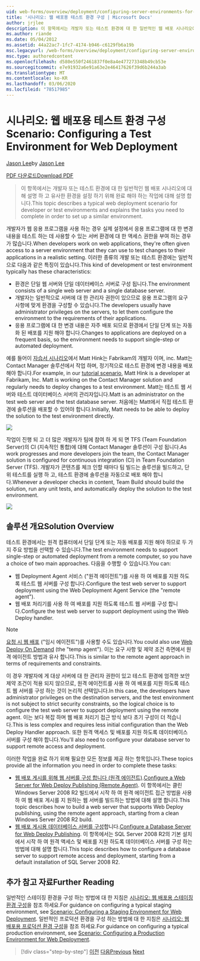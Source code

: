 ```yaml
---
uid: web-forms/overview/deployment/configuring-server-environments-for-web-deployment/scenario-configuring-a-test-environment-for-web-deployment
title: '시나리오: 웹 배포용 테스트 환경 구성 | Microsoft Docs'
author: jrjlee
description: 이 항목에서는 개발자 또는 테스트 환경에 대 한 일반적인 웹 배포 시나리오에 대해 설명 하 고 si를 설정 하기 위해 완료 해야 하는 작업을 설명 합니다.
ms.author: riande
ms.date: 05/04/2012
ms.assetid: 44a22ac7-1fc7-4174-b946-c6129fb6a19b
msc.legacyurl: /web-forms/overview/deployment/configuring-server-environments-for-web-deployment/scenario-configuring-a-test-environment-for-web-deployment
msc.type: authoredcontent
ms.openlocfilehash: d580e550f2461837f0e8a4e477273348b49cb53e
ms.sourcegitcommit: e7e91932a6e91a63e2e46417626f39d6b244a3ab
ms.translationtype: MT
ms.contentlocale: ko-KR
ms.lasthandoff: 03/06/2020
ms.locfileid: "78517985"
---
```

# <a name="scenario-configuring-a-test-environment-for-web-deployment"></a><span data-ttu-id="dc823-103">시나리오: 웹 배포용 테스트 환경 구성</span><span class="sxs-lookup"><span data-stu-id="dc823-103">Scenario: Configuring a Test Environment for Web Deployment</span></span>

<span data-ttu-id="dc823-104">[Jason Lee](https://github.com/jrjlee)</span><span class="sxs-lookup"><span data-stu-id="dc823-104">by [Jason Lee](https://github.com/jrjlee)</span></span>

[<span data-ttu-id="dc823-105">PDF 다운로드</span><span class="sxs-lookup"><span data-stu-id="dc823-105">Download PDF</span></span>](https://msdnshared.blob.core.windows.net/media/MSDNBlogsFS/prod.evol.blogs.msdn.com/CommunityServer.Blogs.Components.WeblogFiles/00/00/00/63/56/8130.DeployingWebAppsInEnterpriseScenarios.pdf)

> <span data-ttu-id="dc823-106">이 항목에서는 개발자 또는 테스트 환경에 대 한 일반적인 웹 배포 시나리오에 대해 설명 하 고 유사한 환경을 설정 하기 위해 완료 해야 하는 작업에 대해 설명 합니다.</span><span class="sxs-lookup"><span data-stu-id="dc823-106">This topic describes a typical web deployment scenario for developer or test environments and explains the tasks you need to complete in order to set up a similar environment.</span></span>

<span data-ttu-id="dc823-107">개발자가 웹 응용 프로그램을 사용 하는 경우 실제 설정에서 응용 프로그램에 대 한 변경 내용을 테스트 하는 데 사용할 수 있는 서버 환경에 대 한 액세스 권한을 부여 하는 경우가 많습니다.</span><span class="sxs-lookup"><span data-stu-id="dc823-107">When developers work on web applications, they're often given access to a server environment that they can use to test changes to their applications in a realistic setting.</span></span> <span data-ttu-id="dc823-108">이러한 종류의 개발 또는 테스트 환경에는 일반적으로 다음과 같은 특징이 있습니다.</span><span class="sxs-lookup"><span data-stu-id="dc823-108">This kind of development or test environment typically has these characteristics:</span></span>

- <span data-ttu-id="dc823-109">환경은 단일 웹 서버와 단일 데이터베이스 서버로 구성 됩니다.</span><span class="sxs-lookup"><span data-stu-id="dc823-109">The environment consists of a single web server and a single database server.</span></span>
- <span data-ttu-id="dc823-110">개발자는 일반적으로 서버에 대 한 관리자 권한이 있으므로 응용 프로그램의 요구 사항에 맞게 환경을 구성할 수 있습니다.</span><span class="sxs-lookup"><span data-stu-id="dc823-110">The developers usually have administrator privileges on the servers, to let them configure the environment to the requirements of their applications.</span></span>
- <span data-ttu-id="dc823-111">응용 프로그램에 대 한 변경 내용은 자주 배포 되므로 환경에서 단일 단계 또는 자동화 된 배포를 지원 해야 합니다.</span><span class="sxs-lookup"><span data-stu-id="dc823-111">Changes to applications are deployed on a frequent basis, so the environment needs to support single-step or automated deployment.</span></span>

<span data-ttu-id="dc823-112">예를 들어이 [자습서 시나리오](../deploying-web-applications-in-enterprise-scenarios/enterprise-web-deployment-scenario-overview.md)에서 Matt Hink는 Fabrikam의 개발자 이며, inc. Matt는 Contact Manager 솔루션에서 작업 하며, 정기적으로 테스트 환경에 변경 내용을 배포 해야 합니다.</span><span class="sxs-lookup"><span data-stu-id="dc823-112">For example, in our [tutorial scenario](../deploying-web-applications-in-enterprise-scenarios/enterprise-web-deployment-scenario-overview.md), Matt Hink is a developer at Fabrikam, Inc. Matt is working on the Contact Manager solution and regularly needs to deploy changes to a test environment.</span></span> <span data-ttu-id="dc823-113">Matt는 테스트 웹 서버와 테스트 데이터베이스 서버의 관리자입니다.</span><span class="sxs-lookup"><span data-stu-id="dc823-113">Matt is an administrator on the test web server and the test database server.</span></span> <span data-ttu-id="dc823-114">처음에는 Matt에서 직접 테스트 환경에 솔루션을 배포할 수 있어야 합니다.</span><span class="sxs-lookup"><span data-stu-id="dc823-114">Initially, Matt needs to be able to deploy the solution to the test environment directly.</span></span>

![](scenario-configuring-a-test-environment-for-web-deployment/_static/image1.png)

<span data-ttu-id="dc823-115">작업이 진행 되 고 더 많은 개발자가 팀에 참여 하 게 되 면 TFS (Team Foundation Server)의 CI (지속적인 통합)에 대해 Contact Manager 솔루션이 구성 됩니다.</span><span class="sxs-lookup"><span data-stu-id="dc823-115">As work progresses and more developers join the team, the Contact Manager solution is configured for continuous integration (CI) in Team Foundation Server (TFS).</span></span> <span data-ttu-id="dc823-116">개발자가 콘텐츠를 체크 인할 때마다 팀 빌드는 솔루션을 빌드하고, 단위 테스트를 실행 하 고, 테스트 환경에 솔루션을 자동으로 배포 해야 합니다.</span><span class="sxs-lookup"><span data-stu-id="dc823-116">Whenever a developer checks in content, Team Build should build the solution, run any unit tests, and automatically deploy the solution to the test environment.</span></span>

![](scenario-configuring-a-test-environment-for-web-deployment/_static/image2.png)

## <a name="solution-overview"></a><span data-ttu-id="dc823-117">솔루션 개요</span><span class="sxs-lookup"><span data-stu-id="dc823-117">Solution Overview</span></span>

<span data-ttu-id="dc823-118">테스트 환경에서는 원격 컴퓨터에서 단일 단계 또는 자동 배포를 지원 해야 하므로 두 가지 주요 방법을 선택할 수 있습니다.</span><span class="sxs-lookup"><span data-stu-id="dc823-118">The test environment needs to support single-step or automated deployment from a remote computer, so you have a choice of two main approaches.</span></span> <span data-ttu-id="dc823-119">다음을 수행할 수 있습니다.</span><span class="sxs-lookup"><span data-stu-id="dc823-119">You can:</span></span>

- <span data-ttu-id="dc823-120">웹 Deployment Agent 서비스 ("원격 에이전트")를 사용 하 여 배포를 지원 하도록 테스트 웹 서버를 구성 합니다.</span><span class="sxs-lookup"><span data-stu-id="dc823-120">Configure the test web server to support deployment using the Web Deployment Agent Service (the "remote agent").</span></span>
- <span data-ttu-id="dc823-121">웹 배포 처리기를 사용 하 여 배포를 지원 하도록 테스트 웹 서버를 구성 합니다.</span><span class="sxs-lookup"><span data-stu-id="dc823-121">Configure the test web server to support deployment using the Web Deploy handler.</span></span>

> [!NOTE]
> <span data-ttu-id="dc823-122">[요청 시 웹 배포](https://technet.microsoft.com/library/ee517345(WS.10).aspx) ("임시 에이전트")를 사용할 수도 있습니다.</span><span class="sxs-lookup"><span data-stu-id="dc823-122">You could also use [Web Deploy On Demand](https://technet.microsoft.com/library/ee517345(WS.10).aspx) (the "temp agent").</span></span> <span data-ttu-id="dc823-123">이는 요구 사항 및 제약 조건 측면에서 원격 에이전트 방법과 유사 합니다.</span><span class="sxs-lookup"><span data-stu-id="dc823-123">This is similar to the remote agent approach in terms of requirements and constraints.</span></span>

<span data-ttu-id="dc823-124">이 경우 개발자에 게 대상 서버에 대 한 관리자 권한이 있고 테스트 환경에 엄격한 보안 제약 조건이 적용 되지 않으므로, 원격 에이전트를 사용 하 여 배포를 지원 하도록 테스트 웹 서버를 구성 하는 것이 논리적 선택입니다.</span><span class="sxs-lookup"><span data-stu-id="dc823-124">In this case, the developers have administrator privileges on the destination servers, and the test environment is not subject to strict security constraints, so the logical choice is to configure the test web server to support deployment using the remote agent.</span></span> <span data-ttu-id="dc823-125">이는 보다 복잡 하며 웹 배포 처리기 접근 방식 보다 초기 구성이 더 적습니다.</span><span class="sxs-lookup"><span data-stu-id="dc823-125">This is less complex and requires less initial configuration than the Web Deploy Handler approach.</span></span> <span data-ttu-id="dc823-126">또한 원격 액세스 및 배포를 지원 하도록 데이터베이스 서버를 구성 해야 합니다.</span><span class="sxs-lookup"><span data-stu-id="dc823-126">You'll also need to configure your database server to support remote access and deployment.</span></span>

<span data-ttu-id="dc823-127">이러한 작업을 완료 하기 위해 필요한 모든 정보를 제공 하는 항목입니다.</span><span class="sxs-lookup"><span data-stu-id="dc823-127">These topics provide all the information you need in order to complete these tasks:</span></span>

- <span data-ttu-id="dc823-128">[웹 배포 게시를 위해 웹 서버를 구성 합니다 (원격 에이전트)](configuring-a-web-server-for-web-deploy-publishing-remote-agent.md).</span><span class="sxs-lookup"><span data-stu-id="dc823-128">[Configure a Web Server for Web Deploy Publishing (Remote Agent)](configuring-a-web-server-for-web-deploy-publishing-remote-agent.md).</span></span> <span data-ttu-id="dc823-129">이 항목에서는 클린 Windows Server 2008 R2 빌드에서 시작 하 여 원격 에이전트 접근 방법을 사용 하 여 웹 배포 게시를 지 원하는 웹 서버를 빌드하는 방법에 대해 설명 합니다.</span><span class="sxs-lookup"><span data-stu-id="dc823-129">This topic describes how to build a web server that supports Web Deploy publishing, using the remote agent approach, starting from a clean Windows Server 2008 R2 build.</span></span>
- <span data-ttu-id="dc823-130">[웹 배포 게시용 데이터베이스 서버를 구성](configuring-a-database-server-for-web-deploy-publishing.md)합니다.</span><span class="sxs-lookup"><span data-stu-id="dc823-130">[Configure a Database Server for Web Deploy Publishing](configuring-a-database-server-for-web-deploy-publishing.md).</span></span> <span data-ttu-id="dc823-131">이 항목에서는 SQL Server 2008 R2의 기본 설치에서 시작 하 여 원격 액세스 및 배포를 지원 하도록 데이터베이스 서버를 구성 하는 방법에 대해 설명 합니다.</span><span class="sxs-lookup"><span data-stu-id="dc823-131">This topic describes how to configure a database server to support remote access and deployment, starting from a default installation of SQL Server 2008 R2.</span></span>

## <a name="further-reading"></a><span data-ttu-id="dc823-132">추가 참고 자료</span><span class="sxs-lookup"><span data-stu-id="dc823-132">Further Reading</span></span>

<span data-ttu-id="dc823-133">일반적인 스테이징 환경을 구성 하는 방법에 대 한 지침은 [시나리오: 웹 배포용 스테이징 환경 구성](scenario-configuring-a-staging-environment-for-web-deployment.md)을 참조 하세요.</span><span class="sxs-lookup"><span data-stu-id="dc823-133">For guidance on configuring a typical staging environment, see [Scenario: Configuring a Staging Environment for Web Deployment](scenario-configuring-a-staging-environment-for-web-deployment.md).</span></span> <span data-ttu-id="dc823-134">일반적인 프로덕션 환경을 구성 하는 방법에 대 한 지침은 [시나리오: 웹 배포용 프로덕션 환경 구성](scenario-configuring-a-production-environment-for-web-deployment.md)을 참조 하세요.</span><span class="sxs-lookup"><span data-stu-id="dc823-134">For guidance on configuring a typical production environment, see [Scenario: Configuring a Production Environment for Web Deployment](scenario-configuring-a-production-environment-for-web-deployment.md).</span></span>

> [!div class="step-by-step"]
> <span data-ttu-id="dc823-135">[이전](choosing-the-right-approach-to-web-deployment.md)
> [다음](scenario-configuring-a-staging-environment-for-web-deployment.md)</span><span class="sxs-lookup"><span data-stu-id="dc823-135">[Previous](choosing-the-right-approach-to-web-deployment.md)
[Next](scenario-configuring-a-staging-environment-for-web-deployment.md)</span></span>
